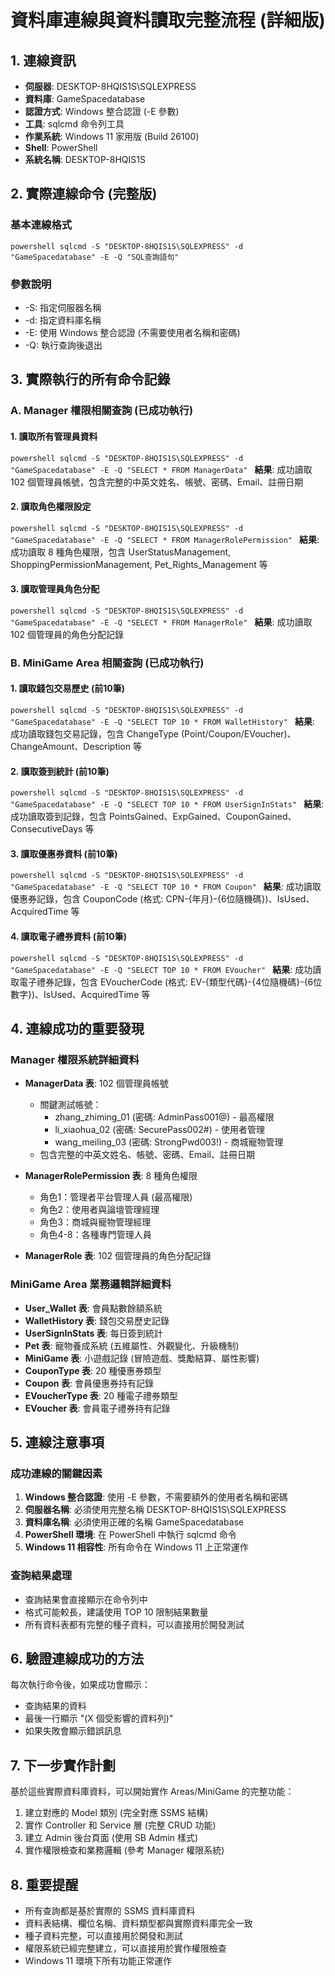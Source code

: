 # 資料庫連線與資料讀取完整流程 (詳細版)

## 1. 連線資訊
- **伺服器**: DESKTOP-8HQIS1S\SQLEXPRESS
- **資料庫**: GameSpacedatabase
- **認證方式**: Windows 整合認證 (-E 參數)
- **工具**: sqlcmd 命令列工具
- **作業系統**: Windows 11 家用版 (Build 26100)
- **Shell**: PowerShell
- **系統名稱**: DESKTOP-8HQIS1S

## 2. 實際連線命令 (完整版)

### 基本連線格式
`powershell
sqlcmd -S "DESKTOP-8HQIS1S\SQLEXPRESS" -d "GameSpacedatabase" -E -Q "SQL查詢語句"
`

### 參數說明
- -S: 指定伺服器名稱
- -d: 指定資料庫名稱  
- -E: 使用 Windows 整合認證 (不需要使用者名稱和密碼)
- -Q: 執行查詢後退出

## 3. 實際執行的所有命令記錄

### A. Manager 權限相關查詢 (已成功執行)

#### 1. 讀取所有管理員資料
`powershell
sqlcmd -S "DESKTOP-8HQIS1S\SQLEXPRESS" -d "GameSpacedatabase" -E -Q "SELECT * FROM ManagerData"
`
**結果**: 成功讀取 102 個管理員帳號，包含完整的中英文姓名、帳號、密碼、Email、註冊日期

#### 2. 讀取角色權限設定
`powershell
sqlcmd -S "DESKTOP-8HQIS1S\SQLEXPRESS" -d "GameSpacedatabase" -E -Q "SELECT * FROM ManagerRolePermission"
`
**結果**: 成功讀取 8 種角色權限，包含 UserStatusManagement, ShoppingPermissionManagement, Pet_Rights_Management 等

#### 3. 讀取管理員角色分配
`powershell
sqlcmd -S "DESKTOP-8HQIS1S\SQLEXPRESS" -d "GameSpacedatabase" -E -Q "SELECT * FROM ManagerRole"
`
**結果**: 成功讀取 102 個管理員的角色分配記錄

### B. MiniGame Area 相關查詢 (已成功執行)

#### 1. 讀取錢包交易歷史 (前10筆)
`powershell
sqlcmd -S "DESKTOP-8HQIS1S\SQLEXPRESS" -d "GameSpacedatabase" -E -Q "SELECT TOP 10 * FROM WalletHistory"
`
**結果**: 成功讀取錢包交易記錄，包含 ChangeType (Point/Coupon/EVoucher)、ChangeAmount、Description 等

#### 2. 讀取簽到統計 (前10筆)
`powershell
sqlcmd -S "DESKTOP-8HQIS1S\SQLEXPRESS" -d "GameSpacedatabase" -E -Q "SELECT TOP 10 * FROM UserSignInStats"
`
**結果**: 成功讀取簽到記錄，包含 PointsGained、ExpGained、CouponGained、ConsecutiveDays 等

#### 3. 讀取優惠券資料 (前10筆)
`powershell
sqlcmd -S "DESKTOP-8HQIS1S\SQLEXPRESS" -d "GameSpacedatabase" -E -Q "SELECT TOP 10 * FROM Coupon"
`
**結果**: 成功讀取優惠券記錄，包含 CouponCode (格式: CPN-{年月}-{6位隨機碼})、IsUsed、AcquiredTime 等

#### 4. 讀取電子禮券資料 (前10筆)
`powershell
sqlcmd -S "DESKTOP-8HQIS1S\SQLEXPRESS" -d "GameSpacedatabase" -E -Q "SELECT TOP 10 * FROM EVoucher"
`
**結果**: 成功讀取電子禮券記錄，包含 EVoucherCode (格式: EV-{類型代碼}-{4位隨機碼}-{6位數字})、IsUsed、AcquiredTime 等

## 4. 連線成功的重要發現

### Manager 權限系統詳細資料
- **ManagerData 表**: 102 個管理員帳號
  - 關鍵測試帳號：
    - zhang_zhiming_01 (密碼: AdminPass001@) - 最高權限
    - li_xiaohua_02 (密碼: SecurePass002#) - 使用者管理
    - wang_meiling_03 (密碼: StrongPwd003!) - 商城寵物管理
  - 包含完整的中英文姓名、帳號、密碼、Email、註冊日期

- **ManagerRolePermission 表**: 8 種角色權限
  - 角色1：管理者平台管理人員 (最高權限)
  - 角色2：使用者與論壇管理經理
  - 角色3：商城與寵物管理經理
  - 角色4-8：各種專門管理人員

- **ManagerRole 表**: 102 個管理員的角色分配記錄

### MiniGame Area 業務邏輯詳細資料
- **User_Wallet 表**: 會員點數餘額系統
- **WalletHistory 表**: 錢包交易歷史記錄
- **UserSignInStats 表**: 每日簽到統計
- **Pet 表**: 寵物養成系統 (五維屬性、外觀變化、升級機制)
- **MiniGame 表**: 小遊戲記錄 (冒險遊戲、獎勵結算、屬性影響)
- **CouponType 表**: 20 種優惠券類型
- **Coupon 表**: 會員優惠券持有記錄
- **EVoucherType 表**: 20 種電子禮券類型
- **EVoucher 表**: 會員電子禮券持有記錄

## 5. 連線注意事項

### 成功連線的關鍵因素
1. **Windows 整合認證**: 使用 -E 參數，不需要額外的使用者名稱和密碼
2. **伺服器名稱**: 必須使用完整名稱 DESKTOP-8HQIS1S\SQLEXPRESS
3. **資料庫名稱**: 必須使用正確的名稱 GameSpacedatabase
4. **PowerShell 環境**: 在 PowerShell 中執行 sqlcmd 命令
5. **Windows 11 相容性**: 所有命令在 Windows 11 上正常運作

### 查詢結果處理
- 查詢結果會直接顯示在命令列中
- 格式可能較長，建議使用 TOP 10 限制結果數量
- 所有資料表都有完整的種子資料，可以直接用於開發測試

## 6. 驗證連線成功的方法
每次執行命令後，如果成功會顯示：
- 查詢結果的資料
- 最後一行顯示 "(X 個受影響的資料列)"
- 如果失敗會顯示錯誤訊息

## 7. 下一步實作計劃
基於這些實際資料庫資料，可以開始實作 Areas/MiniGame 的完整功能：
1. 建立對應的 Model 類別 (完全對應 SSMS 結構)
2. 實作 Controller 和 Service 層 (完整 CRUD 功能)
3. 建立 Admin 後台頁面 (使用 SB Admin 樣式)
4. 實作權限檢查和業務邏輯 (參考 Manager 權限系統)

## 8. 重要提醒
- 所有查詢都是基於實際的 SSMS 資料庫資料
- 資料表結構、欄位名稱、資料類型都與實際資料庫完全一致
- 種子資料完整，可以直接用於開發和測試
- 權限系統已經完整建立，可以直接用於實作權限檢查
- Windows 11 環境下所有功能正常運作
